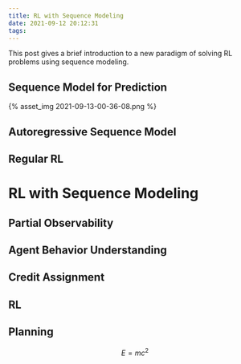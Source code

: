 ```yaml
---
title: RL with Sequence Modeling
date: 2021-09-12 20:12:31
tags:
---
```


This post gives a brief introduction to a new paradigm of solving RL problems using sequence modeling.

<!-- more -->

## Sequence Model for Prediction
{% asset_img 2021-09-13-00-36-08.png %}

## Autoregressive Sequence Model

## Regular RL

# RL with Sequence Modeling 

## Partial Observability

## Agent Behavior Understanding

## Credit Assignment

## RL 

## Planning

$$E = mc^2$$

